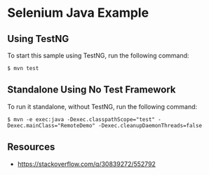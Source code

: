 # Selenium Java Example

## Using TestNG

To start this sample using TestNG, run the following command:

```
$ mvn test
```

## Standalone Using No Test Framework

To run it standalone, without TestNG, run the following command:

```
$ mvn -e exec:java -Dexec.classpathScope="test" -Dexec.mainClass="RemoteDemo" -Dexec.cleanupDaemonThreads=false 
```

## Resources

- https://stackoverflow.com/q/30839272/552792

